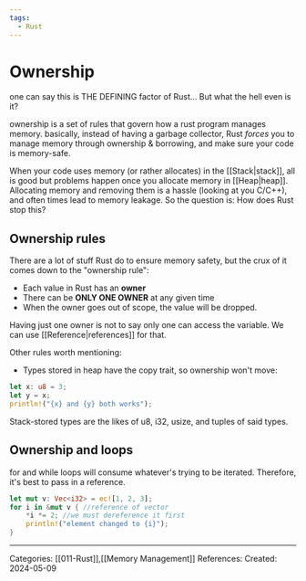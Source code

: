 ```yaml
---
tags:
  - Rust
---
```

# Ownership
one can say this is THE DEFINING factor of Rust... But what the hell even is it?

ownership is a set of rules that govern how a rust program manages memory.
basically, instead of having a garbage collector, Rust _forces_ you to manage memory through ownership & borrowing, and make sure your code is memory-safe.

When your code uses memory (or rather allocates) in the [[Stack|stack]], all is good but problems happen once you allocate memory in [[Heap|heap]]. Allocating memory and removing them is a hassle (looking at you C/C++), and often times lead to memory leakage. So the question is: How does Rust stop this?

## Ownership rules
There are a lot of stuff Rust do to ensure memory safety, but the crux of it comes down to the "ownership rule":
- Each value in Rust has an **owner**
- There can be **ONLY ONE OWNER** at any given time
- When the owner goes out of scope, the value will be dropped.

Having just one owner is not to say only one can access the variable. We can use [[Reference|references]] for that.

Other rules worth mentioning:
- Types stored in heap have the copy trait, so ownership won't move:
```rust
let x: u8 = 3;
let y = x;
println!("{x} and {y} both works");
```
Stack-stored types are the likes of u8, i32, usize, and tuples of said types.

## Ownership and loops
for and while loops will consume whatever's trying to be iterated. Therefore, it's best to pass in a reference.
```rust
let mut v: Vec<i32> = ec![1, 2, 3];
for i in &mut v { //reference of vector
	*i *= 2; //we must dereference it first
	println!("element changed to {i}");
}
```

---
Categories: [[011-Rust]],[[Memory Management]]
References:
Created: 2024-05-09